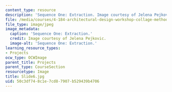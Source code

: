 ```yaml
---
content_type: resource
description: 'Sequence One: Extraction. Image courtesy of Jelena Pejkovic.'
file: /media/courses/4-184-architectural-design-workshop-collage-method-and-form-spring-2004/50c3df748c1e7cd87907b529439b4706_Slide6.jpg
file_type: image/jpeg
image_metadata:
  caption: 'Sequence One: Extraction.'
  credit: Image courtesy of Jelena Pejkovic.
  image-alt: 'Sequence One: Extraction.'
learning_resource_types:
- Projects
ocw_type: OCWImage
parent_title: Projects
parent_type: CourseSection
resourcetype: Image
title: Slide6.jpg
uid: 50c3df74-8c1e-7cd8-7907-b529439b4706
---
```

